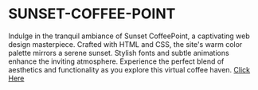 # SUNSET-COFFEE-POINT
Indulge in the tranquil ambiance of Sunset CoffeePoint, a captivating web design masterpiece.
Crafted with HTML and CSS, the site's warm color palette mirrors a serene sunset. 
Stylish fonts and subtle animations enhance the inviting atmosphere. 
Experience the perfect blend of aesthetics and functionality as you explore this virtual coffee haven.
[Click Here](https://yashdatir1999.github.io/SUNSET-COFFEE-POINT/)
